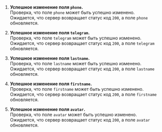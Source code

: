 1. **Успешное изменение поля `phone`.**  
   Проверка, что поле `phone` может быть успешно изменено.  
   Ожидается, что сервер возвращает статус код `200`, а поле `phone` обновляется.

2. **Успешное изменение поля `telegram`.**  
   Проверка, что поле `telegram` может быть успешно изменено.  
   Ожидается, что сервер возвращает статус код `200`, а поле `telegram` обновляется.

3. **Успешное изменение поля `lastname`.**  
   Проверка, что поле `lastname` может быть успешно изменено.  
   Ожидается, что сервер возвращает статус код `200`, а поле `lastname` обновляется.

4. **Успешное изменение поля `firstname`.**  
   Проверка, что поле `firstname` может быть успешно изменено.  
   Ожидается, что сервер возвращает статус код `200`, а поле `firstname` обновляется.

5. **Успешное изменение поля `avatar`.**  
   Проверка, что поле `avatar` может быть успешно изменено.  
   Ожидается, что сервер возвращает статус код `200`, а поле `avatar` обновляется.
